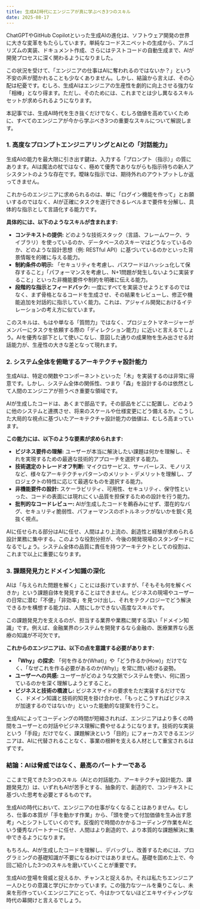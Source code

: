 ```yaml
---
title: 生成AI時代にエンジニアが真に学ぶべき3つのスキル
date: 2025-08-17
---
```


ChatGPTやGitHub Copilotといった生成AIの進化は、ソフトウェア開発の世界に大きな変革をもたらしています。単純なコードスニペットの生成から、アルゴリズムの実装、ドキュメント作成、さらにはテストコードの自動生成まで、AIが開発プロセスに深く関わるようになりました。

この状況を受けて、「エンジニアの仕事はAIに奪われるのではないか？」という不安の声が聞かれることも少なくありません。しかし、結論から言えば、その心配は杞憂です。むしろ、生成AIはエンジニアの生産性を劇的に向上させる強力な「相棒」となり得ます。ただし、そのためには、これまでとは少し異なるスキルセットが求められるようになります。

本記事では、生成AI時代を生き抜くだけでなく、むしろ価値を高めていくために、すべてのエンジニアが今から学ぶべき3つの重要なスキルについて解説します。

### 1. 高度なプロンプトエンジニアリングとAIとの「対話能力」

生成AIの能力を最大限に引き出す鍵は、入力する「プロンプト（指示）」の質にあります。AIは魔法の杖ではなく、極めて優秀でありながらも指示待ちの新人アシスタントのような存在です。曖昧な指示では、期待外れのアウトプットしか返ってきません。

これからのエンジニアに求められるのは、単に「ログイン機能を作って」とお願いするのではなく、AIが正確にタスクを遂行できるレベルまで要件を分解し、具体的な指示として言語化する能力です。

**具体的には、以下のようなスキルが含まれます:**

*   **コンテキストの提供:** どのような技術スタック（言語、フレームワーク、ライブラリ）を使っているのか、データベースのスキーマはどうなっているのか、どのような設計思想（例: RESTful API）に基づいているのかといった背景情報を的確に与える能力。
*   **制約条件の明示:** 「セキュリティを考慮し、パスワードはハッシュ化して保存すること」「パフォーマンスを考慮し、N+1問題が発生しないように実装すること」といった非機能要件や制約を明確に伝える能力。
*   **段階的な指示とフィードバック:** 一度にすべてを実装させようとするのではなく、まず骨格となるコードを生成させ、その結果をレビューし、修正や機能追加を対話的に指示していく能力。これは、アジャイル開発におけるイテレーションの考え方に似ています。

このスキルは、もはや単なる「質問力」ではなく、プロジェクトマネージャーがメンバーにタスクを依頼する際の「ディレクション能力」に近いと言えるでしょう。AIを優秀な部下として使いこなし、意図した通りの成果物を生み出させる対話能力が、生産性の大きな差となって現れます。

### 2. システム全体を俯瞰するアーキテクチャ設計能力

生成AIは、特定の関数やコンポーネントといった「木」を実装するのは非常に得意です。しかし、システム全体の関係性、つまり「森」を設計するのは依然として人間のエンジニアが担うべき重要な領域です。

AIが生成したコードは、あくまで部品です。その部品をどこに配置し、どのように他のシステムと連携させ、将来のスケールや仕様変更にどう備えるか。こうした大局的な視点に基づいたアーキテクチャ設計能力の価値は、むしろ高まっています。

**この能力には、以下のような要素が求められます:**

*   **ビジネス要件の理解:** ユーザーが本当に解決したい課題は何かを理解し、それを実現するための最適な技術的アプローチを選択する能力。
*   **技術選定のトレードオフ判断:** マイクロサービス、サーバーレス、モノリスなど、様々なアーキテクチャパターンのメリット・デメリットを理解し、プロジェクトの特性に応じて最適なものを選択する能力。
*   **非機能要件の設計:** スケーラビリティ、可用性、セキュリティ、保守性といった、コードの表面には現れにくい品質を担保するための設計を行う能力。
*   **批判的なコードレビュー:** AIが生成したコードを鵜呑みにせず、潜在的なバグ、セキュリティ脆弱性、パフォーマンスのボトルネックがないかを鋭く見抜く視点。

AIに任せられる部分はAIに任せ、人間はより上流の、創造性と経験が求められる設計業務に集中する。このような役割分担が、今後の開発現場のスタンダードになるでしょう。システム全体の品質に責任を持つアーキテクトとしての役割は、これまで以上に重要になります。

### 3. 課題発見力とドメイン知識の深化

AIは「与えられた問題を解く」ことには長けていますが、「そもそも何を解くべきか」という課題自体を発見することはできません。ビジネスの現場やユーザーの日常に潜む「不便」「非効率」を見つけ出し、それをテクノロジーでどう解決できるかを構想する能力は、人間にしかできない高度なスキルです。

この課題発見力を支えるのが、担当する業界や業務に関する深い「ドメイン知識」です。例えば、金融業界のシステムを開発するなら金融の、医療業界なら医療の知識が不可欠です。

**これからのエンジニアは、以下の点を意識する必要があります:**

*   **「Why」の探求:** 「何を作るか(What)」や「どう作るか(How)」だけでなく、「なぜこれを作る必要があるのか(Why)」を常に問い続ける姿勢。
*   **ユーザーへの共感:** ユーザーがどのような文脈でシステムを使い、何に困っているのかを深く理解しようとすること。
*   **ビジネスと技術の橋渡し:** ビジネスサイドの要求をただ実装するだけでなく、ドメイン知識と技術的知見を掛け合わせ、「もっとこうすればビジネスが加速するのではないか」といった能動的な提案を行うこと。

生成AIによってコーディングの時間が短縮されれば、エンジニアはより多くの時間をユーザーとの対話やビジネス理解に費やせるようになります。技術的な実装という「手段」だけでなく、課題解決という「目的」にフォーカスできるエンジニアは、AIに代替されることなく、事業の根幹を支える人材として重宝されるはずです。

### 結論：AIは脅威ではなく、最高のパートナーである

ここまで見てきた3つのスキル（AIとの対話能力、アーキテクチャ設計能力、課題発見力）は、いずれもAIが苦手とする、抽象的で、創造的で、コンテキストに基づいた思考を必要とするものです。

生成AIの時代において、エンジニアの仕事がなくなることはありません。むしろ、仕事の本質が「手を動かす作業」から、「頭を使って付加価値を生み出す思考」へとシフトしていくのです。反復的で時間のかかるコーディング作業をAIという優秀なパートナーに任せ、人間はより創造的で、より本質的な課題解決に集中できるようになります。

もちろん、AIが生成したコードを理解し、デバッグし、改善するためには、プログラミングの基礎知識が不要になるわけではありません。基礎を固めた上で、今回ご紹介した3つのスキルを磨いていくことが重要です。

生成AIの登場を脅威と捉えるか、チャンスと捉えるか。それは私たちエンジニア一人ひとりの意識と学びにかかっています。この強力なツールを乗りこなし、未来を形作っていくエンジニアにとって、今はかつてないほどエキサイティングな時代の幕開けと言えるでしょう。
